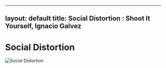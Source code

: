 
---
layout: default
title: Social Distortion : Shoot It Yourself, Ignacio Galvez
---

# Social Distortion

![Social Distortion](http://assets.farmhouse.co/publishing/1-shoot-it-yourself/images/social-distortion-1.jpg)
